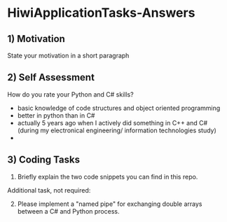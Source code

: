 # HiwiApplicationTasks-Answers


## 1) Motivation

State your motivation in a short paragraph

## 2) Self Assessment

How do you rate your Python and C# skills?

- basic knowledge of code structures and object oriented programming
- better in python than in C#
- actually 5 years ago when I actively did something in C++ and C# (during my electronical engineering/ information technologies study)
- 

## 3) Coding Tasks

1. Briefly explain the two code snippets you can find in this repo.

Additional task, not required:

2. Please implement a "named pipe" for exchanging double arrays between a C# and Python process.
